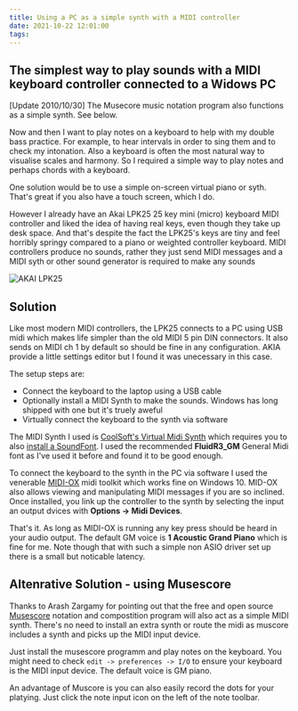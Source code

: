 ```yaml
---
title: Using a PC as a simple synth with a MIDI controller
date: 2021-10-22 12:01:00
tags:
---
```


## The simplest way to play sounds with a MIDI keyboard controller connected to a Widows PC

[Update 2010/10/30] The Musecore music notation program also functions as a simple synth. See below.

Now and then I want to play notes on a keyboard to help with my double bass practice. For example, to hear intervals in order to sing them and to check my intonation. Also a keyboard is often the most natural way to visualise scales and harmony. So I required a simple way to play notes and perhaps chords with a keyboard.

One solution would be to use a simple on-screen virtual piano or syth. That's great if you also have a touch screen, which I do.

However I already have an Akai LPK25 25 key mini (micro) keyboard MIDI controller and liked the idea of having real keys, even though they take up desk space. And that's despite the fact the LPK25's keys are tiny and feel horribly springy compared to a piano or weighted controller keyboard. MIDI controllers produce no sounds, rather they just send MIDI messages and a MIDI syth or other sound generator is required to make any sounds

![AKAI LPK25](/images/AKAI-LPK25.jpg)

## Solution

Like most modern MIDI controllers, the LPK25 connects to a PC using USB midi which makes life simpler than the old MIDI 5 pin DIN connectors. It also sends on MIDI ch 1 by default so should be fine in any configuration. AKIA provide a little settings editor but I found it was unecessary in this case. 

The setup steps are:

- Connect the keyboard to the laptop using a USB cable
- Optionally install a MIDI Synth to make the sounds. Windows has long shipped with one but it's truely aweful
- Virtually connect the keyboard to the synth via software

The MIDI Synth I used is [CoolSoft's Virtual Midi Synth](https://coolsoft.altervista.org/en/virtualmidisynth) which requires you to also [install a SoundFont](https://coolsoft.altervista.org/en/virtualmidisynth#soundfonts). I used the recommended **FluidR3_GM** General Midi font as I've used it before and found it to be good enough.

To connect the keyboard to the synth in the PC via software I used the venerable [MIDI-OX](http://www.midiox.com/) midi toolkit which works fine on Windows 10. MID-OX also allows viewing and manipulating MIDI messages if you are so inclined. Once installed, you link up the controller to the synth by selecting the input an output dvices with **Options -> Midi Devices**.

That's it. As long as MIDI-OX is running any key press should be heard in your audio output. The default GM voice is **1 Acoustic Grand Piano** which is fine for me. Note though that with such a simple non ASIO driver set up there is a small but noticable latency.

## Altenrative Solution - using Musescore

Thanks to Arash Zargamy for pointing out that the free and open source [Musescore](https://musescore.org/en) notation and compostition program will also act as a simple MIDI synth. There's no need to install an extra synth or route the midi as muscore includes a synth and picks up the MIDI input device.

Just install the musescore programm and play notes on the keyboard. You might need to check `edit -> preferences -> I/O` to ensure your keyboard is the MIDI input device. The default voice is GM piano.

An advantage of Muscore is you can also easily record the dots for your platying. Just click the note input icon on the left of the note toolbar.
